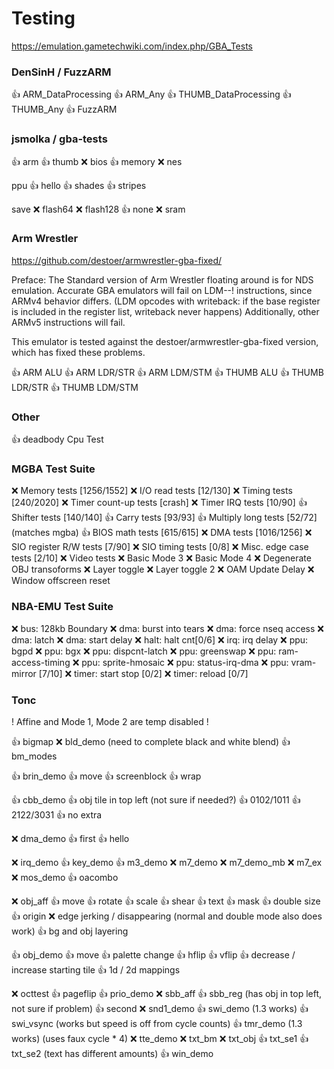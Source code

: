 # Testing

https://emulation.gametechwiki.com/index.php/GBA_Tests

### DenSinH / FuzzARM

👍 ARM_DataProcessing
👍 ARM_Any
👍 THUMB_DataProcessing
👍 THUMB_Any
👍 FuzzARM

### jsmolka / gba-tests

👍 arm
👍 thumb
❌ bios
👍 memory
❌ nes

   ppu
👍 hello
👍 shades
👍 stripes

   save
❌ flash64
❌ flash128
👍 none
❌ sram

### Arm Wrestler

https://github.com/destoer/armwrestler-gba-fixed/

Preface: The Standard version of Arm Wrestler floating around is for NDS emulation.
Accurate GBA emulators will fail on LDM--! instructions, since ARMv4 behavior differs.
(LDM opcodes with writeback: if the base register is included in the register list, writeback never happens)
Additionally, other ARMv5 instructions will fail.

This emulator is tested against the destoer/armwrestler-gba-fixed version, which has fixed these problems.

👍 ARM ALU
👍 ARM LDR/STR
👍 ARM LDM/STM
👍 THUMB ALU
👍 THUMB LDR/STR
👍 THUMB LDM/STM

### Other
 
👍 deadbody Cpu Test

### MGBA Test Suite

❌ Memory tests [1256/1552]
❌ I/O read tests [12/130]
❌ Timing tests [240/2020]
❌ Timer count-up tests [crash]
❌ Timer IRQ tests [10/90]
👍 Shifter tests [140/140]
👍 Carry tests [93/93]
👍 Multiply long tests [52/72] (matches mgba)
👍 BIOS math tests [615/615]
❌ DMA tests [1016/1256]
❌ SIO register R/W tests [7/90]
❌ SIO timing tests [0/8]
❌ Misc. edge case tests [2/10]
❌ Video tests
    ❌ Basic Mode 3
    ❌ Basic Mode 4
    ❌ Degenerate OBJ transoforms
    ❌ Layer toggle
    ❌ Layer toggle 2
    ❌ OAM Update Delay
    ❌ Window offscreen reset

### NBA-EMU Test Suite

❌ bus: 128kb Boundary
❌ dma: burst into tears
❌ dma: force nseq access
❌ dma: latch
❌ dma: start delay
❌ halt: halt cnt[0/6]
❌ irq: irq delay
❌ ppu: bgpd
❌ ppu: bgx
❌ ppu: dispcnt-latch
❌ ppu: greenswap
❌ ppu: ram-access-timing
❌ ppu: sprite-hmosaic
❌ ppu: status-irq-dma
❌ ppu: vram-mirror [7/10]
❌ timer: start stop [0/2]
❌ timer: reload [0/7]

### Tonc

! Affine and Mode 1, Mode 2 are temp disabled !

👍 bigmap
❌ bld_demo (need to complete black and white blend)
👍 bm_modes

👍 brin_demo
   👍 move
   👍 screenblock
   👍 wrap

👍 cbb_demo
    👍 obj tile in top left (not sure if needed?)
    👍 0102/1011
    👍 2122/3031
    👍 no extra

❌ dma_demo
👍 first
👍 hello

❌ irq_demo
👍 key_demo
👍 m3_demo
❌ m7_demo
❌ m7_demo_mb
❌ m7_ex
❌ mos_demo
👍 oacombo

❌ obj_aff
   👍 move
   👍 rotate
   👍 scale
   👍 shear
   👍 text
   👍 mask
   👍 double size
   👍 origin
   ❌ edge jerking / disappearing (normal and double mode also does work)
   👍 bg and obj layering

👍 obj_demo
    👍 move
    👍 palette change
    👍 hflip
    👍 vflip
    👍 decrease / increase starting tile
    👍 1d / 2d mappings

❌ octtest
👍 pageflip
👍 prio_demo
❌ sbb_aff
👍 sbb_reg (has obj in top left, not sure if problem)
👍 second
❌ snd1_demo
👍 swi_demo (1.3 works)
👍 swi_vsync (works but speed is off from cycle counts)
👍 tmr_demo (1.3 works) (uses faux cycle * 4)
❌ tte_demo
❌ txt_bm
❌ txt_obj
👍 txt_se1
👍 txt_se2 (text has different amounts)
👍 win_demo
